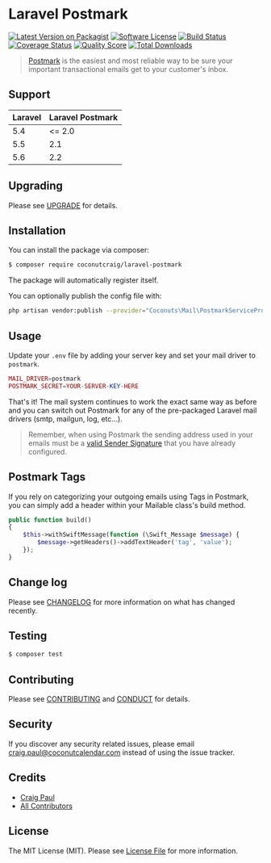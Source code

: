 # Laravel Postmark

[![Latest Version on Packagist][ico-version]][link-packagist]
[![Software License][ico-license]](LICENSE.md)
[![Build Status][ico-travis]][link-travis]
[![Coverage Status][ico-scrutinizer]][link-scrutinizer]
[![Quality Score][ico-code-quality]][link-code-quality]
[![Total Downloads][ico-downloads]][link-downloads]

> [Postmark](https://postmarkapp.com) is the easiest and most reliable way to be sure your important transactional emails get to your customer's inbox.

## Support

| Laravel | Laravel Postmark |
|---------|------------------|
| 5.4     | <= 2.0           |
| 5.5     | 2.1              |
| 5.6     | 2.2              |

## Upgrading

Please see [UPGRADE](UPGRADE.md) for details.

## Installation

You can install the package via composer:

``` bash
$ composer require coconutcraig/laravel-postmark
```

The package will automatically register itself.

You can optionally publish the config file with:

```bash
php artisan vendor:publish --provider="Coconuts\Mail\PostmarkServiceProvider" --tag="config"
```

## Usage

Update your `.env` file by adding your server key and set your mail driver to `postmark`.

```php
MAIL_DRIVER=postmark
POSTMARK_SECRET=YOUR-SERVER-KEY-HERE
```

That's it! The mail system continues to work the exact same way as before and you can switch out Postmark for any of the pre-packaged Laravel mail drivers (smtp, mailgun, log, etc...).

> Remember, when using Postmark the sending address used in your emails must be a [valid Sender Signature](http://support.postmarkapp.com/category/45-category) that you have already configured.

## Postmark Tags

If you rely on categorizing your outgoing emails using Tags in Postmark, you can simply add a header within your Mailable class's build method.

```php
public function build()
{
    $this->withSwiftMessage(function (\Swift_Message $message) {
        $message->getHeaders()->addTextHeader('tag', 'value');
    });
}
```

## Change log

Please see [CHANGELOG](CHANGELOG.md) for more information on what has changed recently.

## Testing

``` bash
$ composer test
```

## Contributing

Please see [CONTRIBUTING](CONTRIBUTING.md) and [CONDUCT](CONDUCT.md) for details.

## Security

If you discover any security related issues, please email craig.paul@coconutcalendar.com instead of using the issue tracker.

## Credits

- [Craig Paul][link-author]
- [All Contributors][link-contributors]

## License

The MIT License (MIT). Please see [License File](LICENSE.md) for more information.

[ico-version]: https://img.shields.io/packagist/v/coconutcraig/laravel-postmark.svg?style=flat-square
[ico-license]: https://img.shields.io/badge/license-MIT-brightgreen.svg?style=flat-square
[ico-travis]: https://img.shields.io/travis/coconutcraig/laravel-postmark/master.svg?style=flat-square
[ico-scrutinizer]: https://img.shields.io/scrutinizer/coverage/g/coconutcraig/laravel-postmark.svg?style=flat-square
[ico-code-quality]: https://img.shields.io/scrutinizer/g/coconutcraig/laravel-postmark.svg?style=flat-square
[ico-downloads]: https://img.shields.io/packagist/dt/coconutcraig/laravel-postmark.svg?style=flat-square

[link-packagist]: https://packagist.org/packages/coconutcraig/laravel-postmark
[link-travis]: https://travis-ci.org/coconutcraig/laravel-postmark
[link-scrutinizer]: https://scrutinizer-ci.com/g/coconutcraig/laravel-postmark/code-structure
[link-code-quality]: https://scrutinizer-ci.com/g/coconutcraig/laravel-postmark
[link-downloads]: https://packagist.org/packages/coconutcraig/laravel-postmark
[link-author]: https://github.com/coconutcraig
[link-contributors]: ../../contributors
[link-20-tag]: https://github.com/coconutcraig/laravel-postmark/tree/v2.0.0
